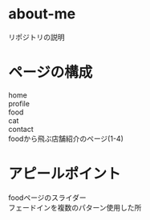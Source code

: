 # about-me
リポジトリの説明

# ページの構成
home  
profile  
food  
cat  
contact  
foodから飛ぶ店舗紹介のページ(1-4)

# アピールポイント
foodページのスライダー  
フェードインを複数のパターン使用した所